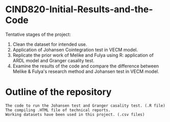 # CIND820-Initial-Results-and-the-Code
Tentative stages of the project:
1. Clean the dataset for intended use.
2. Application of Johansen Cointegration test in VECM model.
3. Replicate the prior work of Melike and Fulya using R: application of ARDL model and Granger casality test.
4. Examine the results of the code and compare the difference between Melike & Fulya's research method and Johansen test in VECM model.


# Outline of the repository
	The code to run the Johansen test and Granger casality test. (.R file)
	The compiling .HTML file of technical reports.
	Working datasets have been used in this project. (.csv files)
